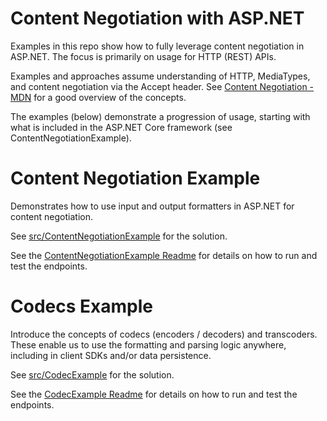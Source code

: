 ﻿# Content Negotiation with ASP.NET

Examples in this repo show how to fully leverage content negotiation in ASP.NET. The focus
is primarily on usage for HTTP (REST) APIs. 

Examples and approaches assume understanding of HTTP, MediaTypes, and content negotiation 
via the Accept header. See [Content Negotiation - MDN](https://developer.mozilla.org/en-US/docs/Web/HTTP/Content_negotiation) 
for a good overview of the concepts.

The examples (below) demonstrate a progression of usage, starting with what is included
in the ASP.NET Core framework (see ContentNegotiationExample).

# Content Negotiation Example

Demonstrates how to use input and output formatters in ASP.NET for content negotiation.

See [src/ContentNegotiationExample](src/ContentNegotiationExample) for the solution.

See the [ContentNegotiationExample Readme](src/ContentNegotiationExample/ContentNegotiationExample/Readme.md) for details on how to run and test the endpoints.


# Codecs Example

Introduce the concepts of codecs (encoders / decoders) and transcoders. These enable
us to use the formatting and parsing logic anywhere, including in client SDKs and/or
data persistence.

See [src/CodecExample](src/CodecExample) for the solution.

See the [CodecExample Readme](src/CodecExample/CodecExample/Readme.md) for details on how to run and test the endpoints.


